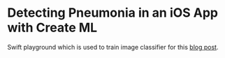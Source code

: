 # Detecting Pneumonia in an iOS App with Create ML

Swift playground which is used to train image classifier for this [blog post](https://heartbeat.fritz.ai/detecting-pneumonia-in-an-ios-app-with-create-ml-5cff2a60a3d).
